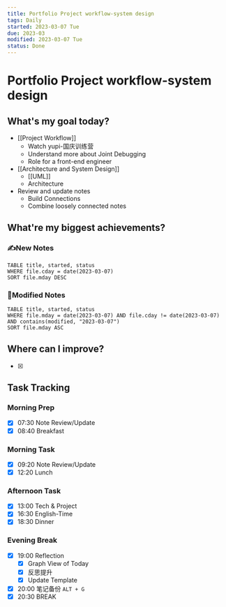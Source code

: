 ```yaml
---
title: Portfolio Project workflow-system design
tags: Daily
started: 2023-03-07 Tue
due: 2023-03
modified: 2023-03-07 Tue
status: Done
---
```

# Portfolio Project workflow-system design
## What's my goal today?
- [[Project Workflow]]
	- Watch yupi-国庆训练营
	- Understand more about Joint Debugging
	- Role for a front-end engineer
- [[Architecture and System Design]]
	- [[UML]]
	- Architecture
- Review and update notes 
	- Build Connections
	- Combine loosely connected notes

## What're my biggest achievements?
### ✍️New Notes

```dataview
TABLE title, started, status
WHERE file.cday = date(2023-03-07)
SORT file.mday DESC
```

### 📝Modified Notes

```dataview
TABLE title, started, status
WHERE file.mday = date(2023-03-07) AND file.cday != date(2023-03-07) AND contains(modified, "2023-03-07")
SORT file.mday ASC
```

## Where can I improve?
- [x] 
## Task Tracking
### Morning Prep
- [x] 07:30 Note Review/Update
- [x] 08:40 Breakfast
### Morning Task
- [x] 09:20 Note Review/Update
- [x] 12:20 Lunch
### Afternoon Task
- [x] 13:00 Tech & Project
- [x] 16:30 English-Time
- [x] 18:30 Dinner
### Evening Break
- [x] 19:00 Reflection
	- [x] Graph View of Today
	- [x] 反思提升
	- [x] Update Template 
- [x] 20:00 笔记备份 `ALT + G`
- [x] 20:30 BREAK